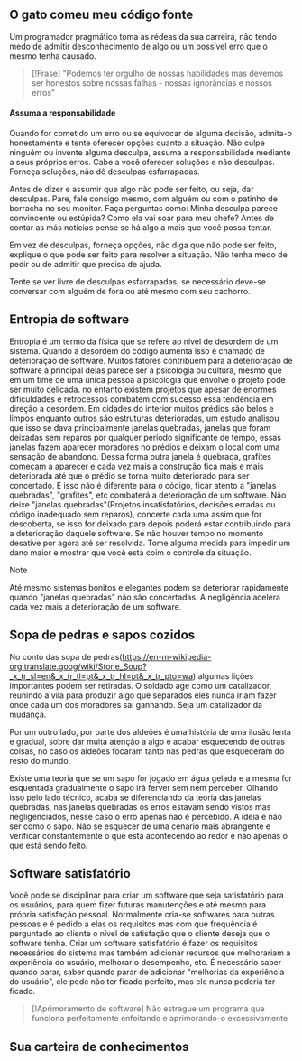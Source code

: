
## O gato comeu meu código fonte
Um programador pragmático toma as rédeas da sua carreira, não tendo medo de admitir desconhecimento de algo ou um possível erro que o mesmo tenha causado.

> [!Frase]
> "Podemos ter orgulho de nossas habilidades mas devemos ser honestos sobre nossas falhas - nossas ignorâncias e nossos erros"

#### Assuma a responsabilidade
Quando for cometido um erro ou se equivocar de alguma decisão, admita-o honestamente e tente oferecer opções quanto a situação. Não culpe ninguém ou invente alguma desculpa, assuma a responsabilidade mediante a seus próprios erros. Cabe a você oferecer soluções e não desculpas.
Forneça soluções, não dê desculpas esfarrapadas.

Antes de dizer e assumir que algo não pode ser feito, ou seja, dar desculpas. Pare, fale consigo mesmo, com alguém ou com o patinho de borracha no seu monitor. 
Faça perguntas como:
	Minha desculpa parece convincente ou estúpida?
	Como ela vai soar para meu chefe?
Antes de contar as más notícias pense se há algo a mais que você possa tentar.

Em vez de desculpas, forneça opções, não diga que não pode  ser feito, explique o que pode ser feito para resolver a situação.
Não tenha medo de pedir ou de admitir que precisa de ajuda.

Tente se ver livre de desculpas esfarrapadas, se necessário deve-se conversar com alguém de fora ou até mesmo com seu cachorro.


## Entropia de software
Entropia é um termo da física que se refere ao nível de desordem de um sistema. Quando a desordem do código aumenta isso é chamado de deterioração de software.
Muitos fatores contribuem para a deterioração de software a principal delas parece ser a psicologia ou cultura, mesmo que em um time de uma única pessoa a psicologia que envolve o projeto pode ser muito delicada. no entanto existem projetos que apesar de enormes dificuldades e retrocessos combatem com sucesso essa tendência em direção a desordem.
Em cidades do interior muitos prédios são belos e limpos enquanto outros são estruturas deterioradas, um estudo analisou que isso se dava principalmente janelas quebradas, janelas que foram deixadas sem reparos por qualquer período significante de tempo, essas janelas fazem aparecer moradores no prédios e deixam o local com uma sensação de abandono. Dessa forma outra janela é quebrada, grafites começam a aparecer e cada vez mais a construção fica mais e mais deteriorada até que o prédio se torna muito deteriorado para ser concertado.
E isso não é diferente para o código, ficar atento a "janelas quebradas", "grafites", etc combaterá a deterioração de um software.
Não deixe "janelas quebradas"(Projetos insatisfatórios, decisões erradas ou código inadequado sem reparos), concerte cada uma assim que for descoberta, se isso for deixado para depois poderá estar contribuindo para a deterioração daquele software. Se não houver tempo no momento desative por agora até ser resolvida. Tome alguma medida para impedir um dano maior e mostrar que você está coim o controle da situação.

> [!NOTE]
> Até mesmo sistemas bonitos e elegantes podem se deteriorar rapidamente quando "janelas quebradas" não são concertadas. A negligência acelera cada vez mais a deterioração de um software.



## Sopa de pedras e sapos cozidos

No conto das sopa de pedras(https://en-m-wikipedia-org.translate.goog/wiki/Stone_Soup?_x_tr_sl=en&_x_tr_tl=pt&_x_tr_hl=pt&_x_tr_pto=wa) algumas lições importantes podem ser retiradas. O soldado age como um catalizador, reunindo a vila para produzir algo que separados eles nunca iriam fazer onde cada um dos moradores saí ganhando.
Seja um catalizador da mudança.

Por um outro lado, por parte dos aldeões é uma história de uma ilusão lenta e gradual, sobre dar muita atenção a algo e acabar esquecendo de outras coisas, no caso os aldeões focaram tanto nas pedras que esqueceram do resto do mundo. 

Existe uma teoria que se um sapo for jogado em água gelada e a mesma for esquentada gradualmente o sapo irá ferver sem nem perceber. Olhando isso pelo lado técnico, acaba se diferenciando da teoria das janelas quebradas, nas janelas quebradas os erros estavam sendo vistos mas negligenciados, nesse caso o erro apenas não é percebido.
A ideia é não ser como o sapo. Não se esquecer de uma cenário mais abrangente e verificar constantemente o que está acontecendo ao redor e não apenas o que está sendo feito.




## Software satisfatório
Você pode se disciplinar para criar um software que seja satisfatório para os usuários, para quem fizer futuras manutenções e até mesmo para própria satisfação pessoal.
Normalmente cria-se softwares para outras pessoas e é pedido a elas os requisitos mas com que frequência é perguntado ao cliente o nível de satisfação que o cliente deseja que o software tenha.
Criar um software satisfatório é fazer os requisitos necessários do sistema mas também adicionar recursos que melhorariam a experiência do usuário, melhorar o desempenho, etc.
É necessário saber quando parar, saber quando parar de adicionar "melhorias da experiência do usuário", ele pode não ter ficado perfeito, mas ele nunca poderia ter ficado.

> [!Aprimoramento de software]
> Não estrague um programa que funciona perfeitamente enfeitando e aprimorando-o excessivamente




## Sua carteira de conhecimentos
